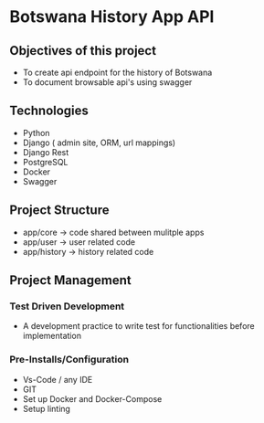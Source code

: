 # Botswana History App API

## Objectives of this project
- To create api endpoint for the history of Botswana
- To document browsable api's using swagger

## Technologies
- Python
- Django ( admin site, ORM, url mappings)
- Django Rest
- PostgreSQL
- Docker
- Swagger

## Project Structure
- app/core -> code shared between mulitple apps
- app/user -> user related code
- app/history -> history related code

## Project Management
### Test Driven Development
- A development practice to write test for functionalities before implementation

### Pre-Installs/Configuration
- Vs-Code / any IDE
- GIT
- Set up Docker and Docker-Compose
- Setup linting





